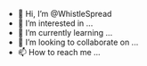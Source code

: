 - 👋 Hi, I’m @WhistleSpread
- 👀 I’m interested in ...
- 🌱 I’m currently learning ...
- 💞️ I’m looking to collaborate on ...
- 📫 How to reach me ...

<!---
WhistleSpread/WhistleSpread is a ✨ special ✨ repository because its `README.md` (this file) appears on your GitHub profile.
You can click the Preview link to take a look at your changes.
--->
